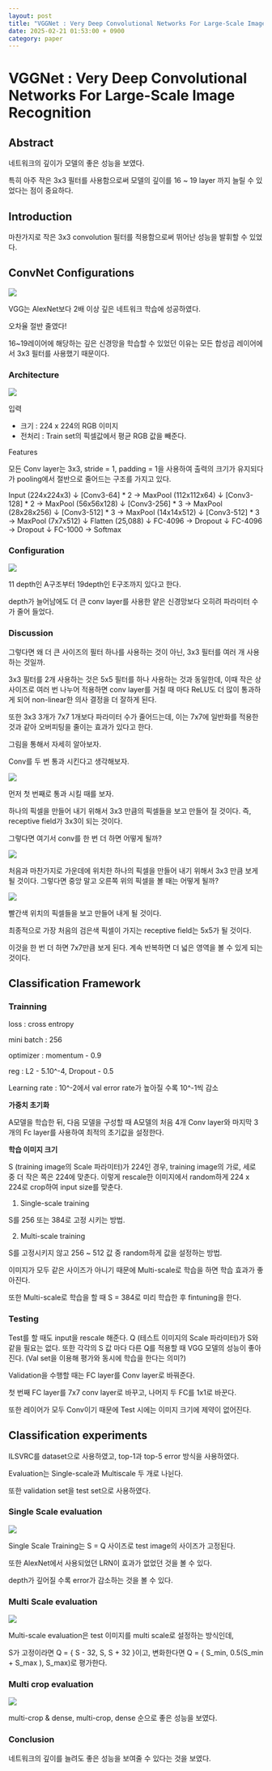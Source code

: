 ```yaml
---
layout: post
title: "VGGNet : Very Deep Convolutional Networks For Large-Scale Image Recognition"
date: 2025-02-21 01:53:00 + 0900
category: paper
---
```

# VGGNet : Very Deep Convolutional Networks For Large-Scale Image Recognition

## Abstract

네트워크의 깊이가 모델의 좋은 성능을 보였다.

특히 아주 작은 3x3 필터를 사용함으로써 모델의 깊이를 16 ~ 19 layer 까지 늘릴 수 있었다는 점이 중요하다.

## Introduction

마찬가지로 작은 3x3 convolution 필터를 적용함으로써 뛰어난 성능을 발휘할 수 있었다.

## ConvNet Configurations

![](/img/AlexNet-and-VGGNet-architecture.png)

VGG는 AlexNet보다 2배 이상 깊은 네트워크 학습에 성공하였다.

오차율 절반 줄였다!

16~19레이어에 해당하는 깊은 신경망을 학습할 수 있었던 이유는 모든 합성곱 레이어에서 3x3 필터를 사용했기 때문이다.

### Architecture

![](/img/vgg16-neural-network.webp)

입력

- 크기 : 224 x 224의 RGB 이미지
- 전처리 : Train set의 픽셀값에서 평균 RGB 값을 빼준다.

Features

모든 Conv layer는 3x3, stride = 1, padding = 1을 사용하여 출력의 크기가 유지되다가 pooling에서 절반으로 줄어드는 구조를 가지고 있다.

Input (224x224x3)
↓
[Conv3-64] * 2 → MaxPool (112x112x64)
↓
[Conv3-128] * 2 → MaxPool (56x56x128)
↓
[Conv3-256] * 3 → MaxPool (28x28x256)
↓
[Conv3-512] * 3 → MaxPool (14x14x512)
↓
[Conv3-512] * 3 → MaxPool (7x7x512)
↓
Flatten (25,088)
↓
FC-4096 → Dropout
↓
FC-4096 → Dropout
↓
FC-1000 → Softmax

### Configuration

![](/img/vggimage1.jpg)

11 depth인 A구조부터 19depth인 E구조까지 있다고 한다.

depth가 늘어남에도 더 큰 conv layer를 사용한 얕은 신경망보다 오히려 파라미터 수가 줄어 들었다.

### Discussion

그렇다면 왜 더 큰 사이즈의 필터 하나를 사용하는 것이 아닌, 3x3 필터를 여러 개 사용하는 것일까.

3x3 필터를 2개 사용하는 것은 5x5 필터를 하나 사용하는 것과 동일한데, 이때 작은 상사이즈로 여러 번 나누어 적용하면 conv layer를 거칠 때 마다 ReLU도 더 많이 통과하게 되어 non-linear한 의사 결정을 더 잘하게 된다.

또한 3x3 3개가 7x7 1개보다 파라미터 수가 줄어드는데, 이는 7x7에 일반화를 적용한 것과 같아 오버피팅을 줄이는 효과가 있다고 한다.

그림을 통해서 자세히 알아보자.

Conv를 두 번 통과 시킨다고 생각해보자.

![](/img/vggimage2.png)

먼저 첫 번째로 통과 시킬 때를 보자.

하나의 픽셀을 만들어 내기 위해서 3x3 만큼의 픽셀들을 보고 만들어 질 것이다. 즉, receptive field가 3x3이 되는 것이다.

그렇다면 여기서 conv를 한 번 더 하면 어떻게 될까?

![](/img/vggimage3.png)

처음과 마찬가지로 가운데에 위치한 하나의 픽셀을 만들어 내기 위해서 3x3 만큼 보게 될 것이다. 그렇다면 중앙 말고 오른쪽 위의 픽셀을 볼 때는 어떻게 될까?

![](/img/vggimage4.png)

빨간색 위치의 픽셀들을 보고 만들어 내게 될 것이다.

최종적으로 가장 처음의 검은색 픽셀이 가지는 receptive field는 5x5가 될 것이다.

이것을 한 번 더 하면 7x7만큼 보게 된다. 계속 반복하면 더 넓은 영역을 볼 수 있게 되는 것이다.

## Classification Framework

### Trainning

loss : cross entropy

mini batch : 256

optimizer : momentum - 0.9

reg : L2 - 5.10^-4, Dropout - 0.5

Learning rate : 10^-2에서 val error rate가 높아질 수록 10^-1씩 감소

**가중치 초기화**

A모델을 학습한 뒤, 다음 모델을 구성할 때 A모델의 처음 4개 Conv layer와 마지막 3개의 Fc layer를 사용하여 최적의 초기값을 설정한다.

**학습 이미지 크기**

S (training image의 Scale 파라미터)가 224인 경우, training image의 가로, 세로 중 더 작은 쪽은 224에 맞춘다. 이렇게 rescale한 이미지에서 random하게 224 x 224로 crop하여 input size를 맞춘다.

1. Single-scale training

S를 256 또는 384로 고정 시키는 방법. 

2. Multi-scale training

S를 고정시키지 않고 256 ~ 512 값 중 random하게 값을 설정하는 방법.

이미지가 모두 같은 사이즈가 아니기 때문에 Multi-scale로 학습을 하면 학습 효과가 좋아진다. 

또한 Multi-scale로 학습을 할 때 S = 384로 미리 학습한 후 fintuning을 한다.

### Testing

Test를 할 때도 input을 rescale 해준다. Q (테스트 이미지의 Scale 파라미터)가 S와 같을 필요는 없다. 또한 각각의 S 값 마다 다른 Q를 적용할 때 VGG 모델의 성능이 좋아진다. (Val set을 이용해 평가와 동시에 학습을 한다는 의미?)

Validation을 수행할 때는 FC layer를 Conv layer로 바꿔준다.

첫 번째 FC layer를 7x7 conv layer로 바꾸고, 나머지 두 FC를 1x1로 바꾼다.

또한 레이어가 모두 Conv이기 때문에 Test 시에는 이미지 크기에 제약이 없어진다.

## Classification experiments

ILSVRC를 dataset으로 사용하였고, top-1과 top-5 error 방식을 사용하였다.

Evaluation는 Single-scale과 Multiscale 두 개로 나뉜다.

또한 validation set을 test set으로 사용하였다.

### Single Scale evaluation

![](/img/vggimage5.png)

Single Scale Training는 S = Q 사이즈로 test image의 사이즈가 고정된다.

또한 AlexNet에서 사용되었던 LRN이 효과가 없었던 것을 볼 수 있다.

depth가 깊어질 수록 error가 감소하는 것을 볼 수 있다.

### Multi Scale evaluation

![](/img/vggimage6.png)

Multi-scale evaluation은 test 이미지를 multi scale로 설정하는 방식인데, 

S가 고정이라면 Q = { S - 32, S, S + 32 }이고, 변화한다면 Q = { S_min, 0.5(S_min + S_max ), S_max)로 평가한다.

### Multi crop evaluation

![](/img/vggimage7.png)

multi-crop & dense, multi-crop, dense 순으로 좋은 성능을 보였다.

### Conclusion

네트워크의 깊이를 늘려도 좋은 성능을 보여줄 수 있다는 것을 보였다.